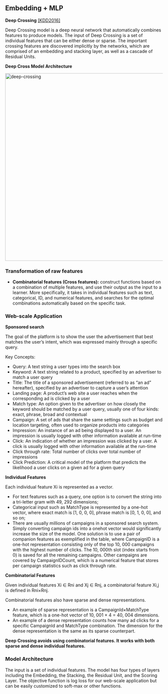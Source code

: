 ## Embedding + MLP

**Deep Crossing** [[KDD2016]](https://www.kdd.org/kdd2016/papers/files/adf0975-shanA.pdf)

Deep Crossing model is a deep neural network that automatically combines features to produce models. The input of Deep Crossing is a set of individual features that can be either dense or sparse. The important crossing features are discovered implicitly by the networks, which are comprised of an embedding and stacking layer, as well as a cascade of Residual Units.

**Deep Cross Model Architecture**

<img src="https://github.com/zixi-liu/Sparrow-Recsys/blob/main/Knowledge-Base/Img/deep-crossing.png" alt="deep-crossing" width = "600px" />

### Transformation of raw features

- **Combinatorial features (Cross features):** construct functions based on a combination of multiple features, and use their output as the input to a
learner. More specifically, it takes in individual features such as text, categorical, ID, and numerical features, and searches for the optimal combinations automatically based on the specific task.

### Web-scale Application

**Sponsored search**

The goal of the platform is to show the user the advertisement that best matches the user’s intent, which was expressed mainly through a specific query.

Key Concepts:

- Query: A text string a user types into the search box
- Keyword: A text string related to a product, specified by an advertiser to match a user query
- Title: The title of a sponsored advertisement (referred to as “an ad” hereafter), specified by an advertiser to capture a user’s attention
- Landing page: A product’s web site a user reaches when the corresponding ad is clicked by a user
- Match type: An option given to the advertiser on how closely the keyword should be matched by a user query, usually one of four kinds: exact, phrase, broad and contextual
- Campaign: A set of ads that share the same settings such as budget and location targeting, often used to organize products into categories 
- Impression: An instance of an ad being displayed to a user. An impression is usually logged with other information
available at run-time
- Click: An indication of whether an impression was clicked by a user. A click is usually logged with other information available at the run-time
- Click through rate: Total number of clicks over total number of impressions
- Click Prediction: A critical model of the platform that predicts the likelihood a user clicks on a given ad for a given query

**Individual Features**

Each individual feature Xi is represented as a vector.
- For text features such as a query, one option is to convert the string into a tri-letter gram with 49, 292 dimensions;
- Categorical input such as MatchType is represented by a one-hot vector, where exact match is [1, 0, 0, 0], phrase match is [0, 1, 0, 0], and so on;
- There are usually millions of campaigns in a sponsored search system. Simply converting campaign ids into a onehot vector would significantly increase the size of the model. One solution is to use a pair of companion features as exemplified in the table, where CampaignID is a one-hot representation consisting only of the top 10, 000 campaigns with the highest number of clicks. The 10, 000th slot (index starts from 0) is saved for all the remaining campaigns. Other campaigns are covered by CampaignIDCount, which is a numerical feature that stores per campaign statistics such as click through rate.

**Combinatorial Features**

Given individual features Xi ∈ Rni and Xj ∈ Rnj, a combinatorial feature Xi,j is defined in Rni×Rnj.

Combinatorial features also have sparse and dense representations. 
- An example of sparse representation is a CampaignId×MatchType feature, which is a one-hot vector of 10, 001 × 4 = 40, 004 dimensions. 
- An example of a dense representation counts how many ad clicks for a specific CampaignId and MatchType combination. The dimension for the dense representation is the same as its sparse counterpart.

**Deep Crossing avoids using combinatorial features. It works with both sparse and dense individual features.**

### Model Architecture

The input is a set of individual features. The model has four types of layers including the Embedding, the Stacking, the Residual Unit, and the Scoring Layer. The objective function is log loss for our web-scale application but can be easily customized to soft-max or other functions.
